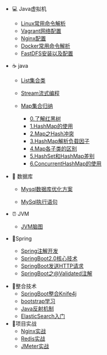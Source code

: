 

- :computer: Java虚拟机
  - [Linux常用命令解析](/notes/1.linux)
  - [Vagrant网络配置](/notes/Vagrant网络配置.md)
  - [Nginx配置](/notes/2.nginx.md)
  - [Docker常用命令解析](/notes/3.docker.md)
  - [FastDFS安装以及配置](/notes/4.fastdfs.md)

- :coffee:  java
  - [List集合类](/notes/1.list-collection.md)

  - [Stream流式编程](/notes/2.java-stream.md)

  - [Map集合归纳](/notes/3.map.md)
    - [0.了解红黑树](/notes/红黑树.md)
    - [1.HashMap的使用](/notes/4.hashmap.md)
    - [2.Map之Hash冲突](/notes/Map之Hash冲突.md)
    - [3.HashMap解析负载因子](/notes/HashMap解析负载因子.md)
    - [4.Map各子类的区别](/notes/HashMap,HashTable,ConcurrentHashMap三者区别.md)
    - [5.HashSet和HashMap差别](/notes/HashSet和HashMap区别.md)
    - [6.ConcurrentHashMap的使用](/notes/ConcurrentHashMap使用.md)

- :floppy_disk: 数据库
  - [Mysql数据库优化方案](/notes/1.SQL查询优化.md)

  - [MySql执行语句](/notes/Mysql执行流程.md)

+ :alarm_clock: JVM
    - [JVM脑图](/notes/jvm.md)
    
+ :seedling:Spring
    - [Spring注解开发](/notes/Spring注解开发.md)
    - [SpringBoot2.0核心技术](/notes/SpringBoot2.0核心技术.md)
    - [SpringBoot发送HTTP请求](/notes/SpringBoot发送HTTP请求.md)
    - [SpringBoot之@Validated注解](/notes/SpringBoot之@Validated注解.md)
    
- :baby_chick:整合技术
  - [SpringBoot整合Knife4j](/notes/Knife4j在线接口调试.md)
  - [bootstrap学习](/notes/bootstrap学习.md)
  - [Java反射机制](/notes/Java反射机制.md)
  - [ElasticSearch入门](/notes/elasticsearch安装使用.md)
- :closed_lock_with_key:项目实战
  - [Nginx实战](/notes/Nginx实战.md)
  - [Redis实战](/notes/Redis实战.md)
  - [JMeter实战](/notes/性能监控与压力测试.md)

